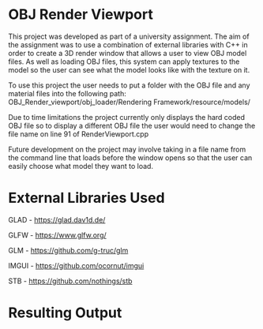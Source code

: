 # OBJ Render Viewport
This project was developed as part of a university assignment. The aim of the assignment was to use a combination of external libraries with C++ in order to create a 3D render window that allows a user to view OBJ model files.
As well as loading OBJ files, this system can apply textures to the model so the user can see what the model looks like with the texture on it.


To use this project the user needs to put a folder with the OBJ file and any material files into the following path:
OBJ_Render_viewport/obj_loader/Rendering Framework/resource/models/

Due to time limitations the project currently only displays the hard coded OBJ file so to display a different OBJ file the user would need to change the file name on line 91 of RenderViewport.cpp


Future development on the project may involve taking in a file name from the command line that loads before the window opens so that the user can easily choose what model they want to load.


# External Libraries Used

GLAD - https://glad.dav1d.de/

GLFW - https://www.glfw.org/

GLM - https://github.com/g-truc/glm

IMGUI - https://github.com/ocornut/imgui

STB - https://github.com/nothings/stb


# Resulting Output
